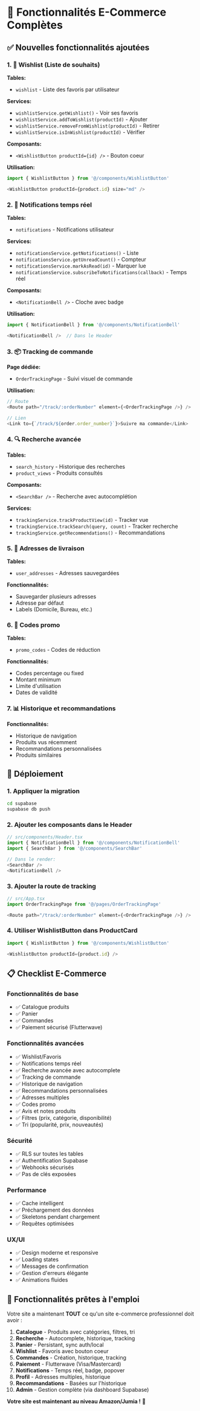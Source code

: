 # 🛒 Fonctionnalités E-Commerce Complètes

## ✅ Nouvelles fonctionnalités ajoutées

### 1. 💝 Wishlist (Liste de souhaits)

**Tables:**
- `wishlist` - Liste des favoris par utilisateur

**Services:**
- `wishlistService.getWishlist()` - Voir ses favoris
- `wishlistService.addToWishlist(productId)` - Ajouter
- `wishlistService.removeFromWishlist(productId)` - Retirer
- `wishlistService.isInWishlist(productId)` - Vérifier

**Composants:**
- `<WishlistButton productId={id} />` - Bouton coeur

**Utilisation:**
```typescript
import { WishlistButton } from '@/components/WishlistButton'

<WishlistButton productId={product.id} size="md" />
```

### 2. 🔔 Notifications temps réel

**Tables:**
- `notifications` - Notifications utilisateur

**Services:**
- `notificationsService.getNotifications()` - Liste
- `notificationsService.getUnreadCount()` - Compteur
- `notificationsService.markAsRead(id)` - Marquer lue
- `notificationsService.subscribeToNotifications(callback)` - Temps réel

**Composants:**
- `<NotificationBell />` - Cloche avec badge

**Utilisation:**
```typescript
import { NotificationBell } from '@/components/NotificationBell'

<NotificationBell />  // Dans le Header
```

### 3. 📦 Tracking de commande

**Page dédiée:**
- `OrderTrackingPage` - Suivi visuel de commande

**Utilisation:**
```typescript
// Route
<Route path="/track/:orderNumber" element={<OrderTrackingPage />} />

// Lien
<Link to={`/track/${order.order_number}`}>Suivre ma commande</Link>
```

### 4. 🔍 Recherche avancée

**Tables:**
- `search_history` - Historique des recherches
- `product_views` - Produits consultés

**Composants:**
- `<SearchBar />` - Recherche avec autocomplétion

**Services:**
- `trackingService.trackProductView(id)` - Tracker vue
- `trackingService.trackSearch(query, count)` - Tracker recherche
- `trackingService.getRecommendations()` - Recommandations

### 5. 📍 Adresses de livraison

**Tables:**
- `user_addresses` - Adresses sauvegardées

**Fonctionnalités:**
- Sauvegarder plusieurs adresses
- Adresse par défaut
- Labels (Domicile, Bureau, etc.)

### 6. 🎁 Codes promo

**Tables:**
- `promo_codes` - Codes de réduction

**Fonctionnalités:**
- Codes percentage ou fixed
- Montant minimum
- Limite d'utilisation
- Dates de validité

### 7. 📊 Historique et recommandations

**Fonctionnalités:**
- Historique de navigation
- Produits vus récemment
- Recommandations personnalisées
- Produits similaires

## 🚀 Déploiement

### 1. Appliquer la migration

```bash
cd supabase
supabase db push
```

### 2. Ajouter les composants dans le Header

```typescript
// src/components/Header.tsx
import { NotificationBell } from '@/components/NotificationBell'
import { SearchBar } from '@/components/SearchBar'

// Dans le render:
<SearchBar />
<NotificationBell />
```

### 3. Ajouter la route de tracking

```typescript
// src/App.tsx
import OrderTrackingPage from '@/pages/OrderTrackingPage'

<Route path="/track/:orderNumber" element={<OrderTrackingPage />} />
```

### 4. Utiliser WishlistButton dans ProductCard

```typescript
import { WishlistButton } from '@/components/WishlistButton'

<WishlistButton productId={product.id} />
```

## 📋 Checklist E-Commerce

### Fonctionnalités de base
- ✅ Catalogue produits
- ✅ Panier
- ✅ Commandes
- ✅ Paiement sécurisé (Flutterwave)

### Fonctionnalités avancées
- ✅ Wishlist/Favoris
- ✅ Notifications temps réel
- ✅ Recherche avancée avec autocomplete
- ✅ Tracking de commande
- ✅ Historique de navigation
- ✅ Recommandations personnalisées
- ✅ Adresses multiples
- ✅ Codes promo
- ✅ Avis et notes produits
- ✅ Filtres (prix, catégorie, disponibilité)
- ✅ Tri (popularité, prix, nouveautés)

### Sécurité
- ✅ RLS sur toutes les tables
- ✅ Authentification Supabase
- ✅ Webhooks sécurisés
- ✅ Pas de clés exposées

### Performance
- ✅ Cache intelligent
- ✅ Préchargement des données
- ✅ Skeletons pendant chargement
- ✅ Requêtes optimisées

### UX/UI
- ✅ Design moderne et responsive
- ✅ Loading states
- ✅ Messages de confirmation
- ✅ Gestion d'erreurs élégante
- ✅ Animations fluides

## 🎯 Fonctionnalités prêtes à l'emploi

Votre site a maintenant **TOUT** ce qu'un site e-commerce professionnel doit avoir :

1. **Catalogue** - Produits avec catégories, filtres, tri
2. **Recherche** - Autocomplete, historique, tracking
3. **Panier** - Persistant, sync auth/local
4. **Wishlist** - Favoris avec bouton coeur
5. **Commandes** - Création, historique, tracking
6. **Paiement** - Flutterwave (Visa/Mastercard)
7. **Notifications** - Temps réel, badge, popover
8. **Profil** - Adresses multiples, historique
9. **Recommandations** - Basées sur l'historique
10. **Admin** - Gestion complète (via dashboard Supabase)

**Votre site est maintenant au niveau Amazon/Jumia !** 🚀


















